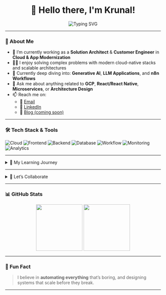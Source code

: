 <h1 align="center">👋 Hello there, I'm Krunal!</h1>

<p align="center">
  <img src="https://readme-typing-svg.demolab.com?font=Fira+Code&duration=2000&pause=1000&center=true&vCenter=true&width=435&lines=🚀+Cloud+Solution+Architect;💻+Full+Stack+Engineer;🎯+Customer+Engineer+%7C+Pre-Sales;📈+Tech+Evangelist+%7C+Innovator" alt="Typing SVG" />
</p>

---

### 🚀 About Me

- 🔭 I’m currently working as a **Solution Architect** & **Customer Engineer** in **Cloud & App Modernization**
- 👨‍💻 I enjoy solving complex problems with modern cloud-native stacks and scalable architectures
- 🌱 Currently deep diving into: **Generative AI**, **LLM Applications**, and **n8n Workflows**
- 💬 Ask me about anything related to **GCP**, **React/React Native**, **Microservices**, or **Architecture Design**
- 📫 Reach me on:
  - 📧 [Email](mailto:krunal.personalmail@gmail.com)
  - 💼 [LinkedIn](https://www.linkedin.com/in/krunal-tech/)
  - 🧠 [Blog (coming soon)](https://krunal.dev)

---

### 🛠️ Tech Stack & Tools

![Cloud](https://img.shields.io/badge/Cloud-GCP-informational?style=flat&logo=googlecloud&logoColor=white&color=4285F4)
![Frontend](https://img.shields.io/badge/Frontend-React_Native-blue?style=flat&logo=react)
![Backend](https://img.shields.io/badge/Backend-Spring_Boot-green?style=flat&logo=springboot)
![Database](https://img.shields.io/badge/Database-Firestore-informational?style=flat&logo=firebase)
![Workflow](https://img.shields.io/badge/Workflow-n8n-orange?style=flat&logo=n8n)
![Monitoring](https://img.shields.io/badge/Monitoring-Prometheus-orange?style=flat&logo=prometheus)
![Analytics](https://img.shields.io/badge/Analytics-Looker_Studio-informational?style=flat&logo=googleanalytics)

---

<details>
<summary>🧠 My Learning Journey</summary>

- 🔬 Exploring advanced **LLM-based automation pipelines**
- 📦 Building reusable architecture patterns across industries
- 🌍 Experimenting with **multilingual NLP**, **cloud cost optimization**, and **modular deployments**
</details>

---

<details>
<summary>🤝 Let’s Collaborate</summary>

- ✨ Building something in Cloud + AI + Apps? Let's team up!
- 🚀 Open to collaborations on:
  - AI/ML-powered cloud applications
  - Chatbots using Vertex AI / Langchain / Gemini
  - Developer Experience Tools (DevEx)
</details>

---

### 📊 GitHub Stats

<p align="center">
  <img src="https://github-readme-stats.vercel.app/api?username=Krunal123456&show_icons=true&theme=radical" height="150" />
  <img src="https://github-readme-stats.vercel.app/api/top-langs/?username=Krunal123456&layout=compact&theme=radical" height="150" />
</p>

---

### 🧩 Fun Fact

> I believe in **automating everything** that’s boring, and designing systems that scale before they break.

---

<!---
Krunal123456/Krunal123456 is a ✨ special ✨ repository because its `README.md` (this file) appears on your GitHub profile.
-->
